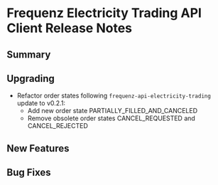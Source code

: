 # Frequenz Electricity Trading API Client Release Notes

## Summary

<!-- Here goes a general summary of what this release is about -->

## Upgrading

- Refactor order states following `frequenz-api-electricity-trading` update to v0.2.1:
  - Add new order state PARTIALLY_FILLED_AND_CANCELED
  - Remove obsolete order states CANCEL_REQUESTED and CANCEL_REJECTED

## New Features

<!-- Here goes the main new features and examples or instructions on how to use them -->

## Bug Fixes

<!-- Here goes notable bug fixes that are worth a special mention or explanation -->
